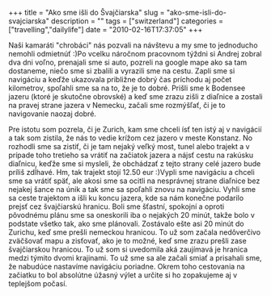 +++
title = "Ako sme išli do Švajčiarska"
slug = "ako-sme-isli-do-svajciarska"
description = ""
tags = ["switzerland"]
categories = ["travelling","dailylife"]
date = "2010-02-16T17:37:05"
+++

Naši kamaráti "chrobáci" nás pozvali na návštevu a my sme to jednoducho nemohli odmietnúť :)Po
vcelku náročnom pracovnom týždni si Andrej zobral dva dni voľno, prenajali sme si auto, pozreli na
google mape ako sa tam dostaneme, niečo sme si zbalili a vyrazili sme na cestu. Zapli sme si
navigáciu a keďže ukazovala približne dobrý čas príchodu aj počet kilometrov, spoľahli sme sa na
to, že je to dobré. Prišli sme k Bodensee jazeru (ktoré je skutočne obrovské) a keď sme zrazu zišli z diaľnice a
zostali na pravej strane jazera v Nemecku, začali sme rozmýšľať, či je to navigovanie naozaj dobré.

Pre istotu som pozrela, či je Zurich, kam sme chceli ísť ten istý aj v navigácií a tak som zistila,
že nás to vedie krížom cez jazero v meste Konstanz. No rozhodli sme sa zistiť, či je tam nejaký
veľký most, tunel alebo trajekt a v prípade toho tretieho sa vrátiť na začiatok jazera a nájsť
cestu na rakúsku diaľnicu, keďže sme si mysleli, že obchádzať z tejto strany celé jazero bude
príliš zdĺhavé. Hm, tak trajekt stojí 12.50 eur :)Vypli sme navigáciu a chceli sme sa vrátiť späť,
ale akosi sme sa ocitli na nesprávnej strane diaľnice bez nejakej šance na únik a tak sme sa
spoľahli znovu na navigáciu. Vyhli sme sa ceste trajektom a išli ku koncu jazera, kde sa nám
konečne podarilo prejsť cez švajčiarskú hranicu. Boli sme šťastní, spokojní a oproti pôvodnému
plánu sme sa oneskorili iba o nejakých 20 minút, takže bolo v podstate všetko tak, ako sme
plánovali. Zostávalo ešte asi 20 minút do Zurichu, keď sme prešli nemeckou hranicou. To už som
začala nedôverčivo zväčšovať mapu a zisťovať, ako je to možné, keď sme zrazu prešli zase
švajčiarskou hranicou. To už som si uvedomila aká zaujímavá je hranica medzi týmito dvomi
krajinami. To už sme sa ale začali smiať a prisahali sme, že nabudúce nastavíme navigáciu poriadne.
Okrem toho cestovania na začiatku to bol absolútne úžasný výlet a určite si ho zopakujeme aj v
teplejšom počasí.
